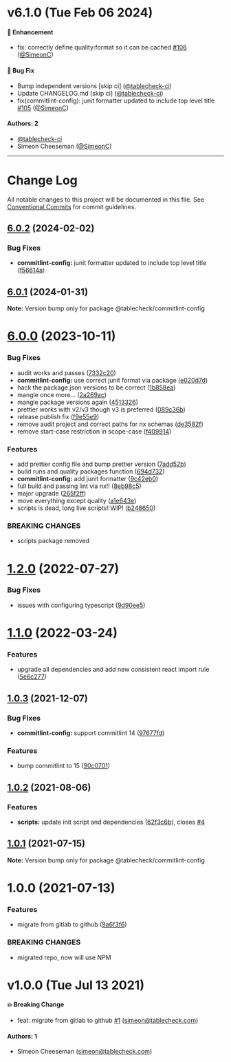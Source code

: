 # v6.1.0 (Tue Feb 06 2024)

#### 🚀 Enhancement

- fix: correctly define quality:format so it can be cached [#106](https://github.com/tablecheck/frontend/pull/106) ([@SimeonC](https://github.com/SimeonC))

#### 🐛 Bug Fix

- Bump independent versions \[skip ci\] ([@tablecheck-ci](https://github.com/tablecheck-ci))
- Update CHANGELOG.md \[skip ci\] ([@tablecheck-ci](https://github.com/tablecheck-ci))
- fix(commitlint-config): junit formatter updated to include top level title [#105](https://github.com/tablecheck/frontend/pull/105) ([@SimeonC](https://github.com/SimeonC))

#### Authors: 2

- [@tablecheck-ci](https://github.com/tablecheck-ci)
- Simeon Cheeseman ([@SimeonC](https://github.com/SimeonC))

---

# Change Log

All notable changes to this project will be documented in this file.
See [Conventional Commits](https://conventionalcommits.org) for commit guidelines.

## [6.0.2](https://github.com/tablecheck/frontend/compare/@tablecheck/commitlint-config@6.0.1...@tablecheck/commitlint-config@6.0.2) (2024-02-02)


### Bug Fixes

* **commitlint-config:** junit formatter updated to include top level title ([f56614a](https://github.com/tablecheck/frontend/commit/f56614ac29bfb6eb14ceb3dcd4747bbc97cafa5a))





## [6.0.1](https://github.com/tablecheck/frontend/compare/@tablecheck/commitlint-config@6.0.0...@tablecheck/commitlint-config@6.0.1) (2024-01-31)

**Note:** Version bump only for package @tablecheck/commitlint-config





# [6.0.0](https://github.com/tablecheck/frontend/compare/@tablecheck/commitlint-config@1.2.0...@tablecheck/commitlint-config@6.0.0) (2023-10-11)


### Bug Fixes

* audit works and passes ([7332c20](https://github.com/tablecheck/frontend/commit/7332c2004082c17c20bd39fb3813d32a37af83d6))
* **commitlint-config:** use correct junit format via package ([e020d7d](https://github.com/tablecheck/frontend/commit/e020d7d9716d6199dd3a224b5343dd5ce0c644da))
* hack the package.json versions to be correct ([1b858ea](https://github.com/tablecheck/frontend/commit/1b858eab9ba0de977087116603e4c1890b6d2afe))
* mangle once more… ([2a269ac](https://github.com/tablecheck/frontend/commit/2a269ac580d662e0f63b9a90e2df96bc67dcd52c))
* mangle package versions again ([4513326](https://github.com/tablecheck/frontend/commit/4513326b88ed15769a35790ba0b6fea9af3648a7))
* prettier works with v2/v3 though v3 is preferred ([089c36b](https://github.com/tablecheck/frontend/commit/089c36b1fbbfd4583ed58f6a9570ecc980139abc))
* release publish fix ([f9e55e9](https://github.com/tablecheck/frontend/commit/f9e55e9cf3651cad4fd1d79d18735b9cea70396b))
* remove audit project and correct paths for nx schemas ([de3582f](https://github.com/tablecheck/frontend/commit/de3582f500210a398df306866072c66e89ea9668))
* remove start-case restriction in scope-case ([f409914](https://github.com/tablecheck/frontend/commit/f4099140612344c34a5cdc906faabbd66becc400))


### Features

* add prettier config file and bump prettier version ([7add52b](https://github.com/tablecheck/frontend/commit/7add52bfa6ffdaa065df490c8320f8025579a0d6))
* build runs and quality packages function ([694d732](https://github.com/tablecheck/frontend/commit/694d7327828f54794a5f4d9f6b56c116adb967d2))
* **commitlint-config:** add junit formatter ([9c42eb0](https://github.com/tablecheck/frontend/commit/9c42eb0da2c2a680c3af93fa77745f9d4a717f43))
* full build and passing lint via nx!! ([8eb98c5](https://github.com/tablecheck/frontend/commit/8eb98c51c72335db82550536acb35881958eea8c))
* major upgrade ([265f2ff](https://github.com/tablecheck/frontend/commit/265f2ffe33dd2afbd7c41ec261558a405a6eb67f))
* move everything except quality ([a1e643e](https://github.com/tablecheck/frontend/commit/a1e643eb8f2299623d070b56fc85e982dd088655))
* scripts is dead, long live scripts! WIP! ([b248650](https://github.com/tablecheck/frontend/commit/b2486506f43f40ed98a602e309fe3b58dcb845d5))


### BREAKING CHANGES

* scripts package removed





# [1.2.0](https://github.com/tablecheck/frontend/compare/@tablecheck/commitlint-config@1.1.0...@tablecheck/commitlint-config@1.2.0) (2022-07-27)


### Bug Fixes

* issues with configuring typescript ([9d90ee5](https://github.com/tablecheck/frontend/commit/9d90ee587802eefc1dc11b6d2b6a36605086c2d7))





# [1.1.0](https://github.com/tablecheck/frontend/compare/@tablecheck/commitlint-config@1.0.3...@tablecheck/commitlint-config@1.1.0) (2022-03-24)


### Features

* upgrade all dependencies and add new consistent react import rule ([5e6c277](https://github.com/tablecheck/frontend/commit/5e6c277cc49fe7bb95aa266dc06894afa2e53d58))





## [1.0.3](https://github.com/tablecheck/frontend/compare/@tablecheck/commitlint-config@1.0.2...@tablecheck/commitlint-config@1.0.3) (2021-12-07)


### Bug Fixes

* **commitlint-config:** support commitlint 14 ([97677fd](https://github.com/tablecheck/frontend/commit/97677fd8d49dab755b65a6bdc6f378a898378246))


### Features

* bump commitlint to 15 ([90c0701](https://github.com/tablecheck/frontend/commit/90c0701ceadf8aed7d1a9e8209910c2a420938cf))





## [1.0.2](https://github.com/tablecheck/frontend/compare/@tablecheck/commitlint-config@1.0.1...@tablecheck/commitlint-config@1.0.2) (2021-08-06)


### Features

* **scripts:** update init script and dependencies ([62f3c6b](https://github.com/tablecheck/frontend/commit/62f3c6b087b3a7f58e7894ff106dba73ef0ae499)), closes [#4](https://github.com/tablecheck/frontend/issues/4)





## [1.0.1](https://github.com/tablecheck/frontend/compare/@tablecheck/commitlint-config@1.0.0...@tablecheck/commitlint-config@1.0.1) (2021-07-15)

**Note:** Version bump only for package @tablecheck/commitlint-config





# 1.0.0 (2021-07-13)


### Features

* migrate from gitlab to github ([9a6f3f6](https://github.com/tablecheck/frontend/commit/9a6f3f6cd0c1b6f6eb1bce216aa0d3e66dede442))


### BREAKING CHANGES

* migrated repo, now will use NPM





# v1.0.0 (Tue Jul 13 2021)

#### 💥 Breaking Change

- feat: migrate from gitlab to github [#1](https://github.com/tablecheck/frontend/pull/1) (simeon@tablecheck.com)

#### Authors: 1

- Simeon Cheeseman (simeon@tablecheck.com)

